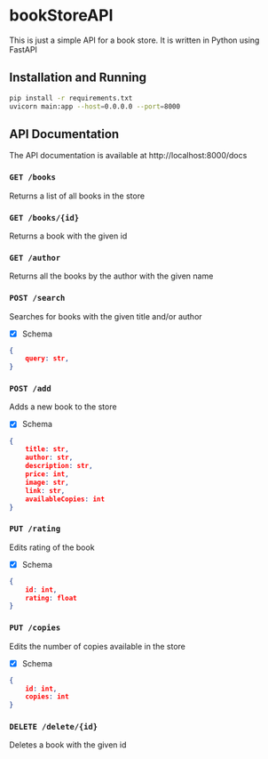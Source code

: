 # bookStoreAPI

This is just a simple API for a book store. It is written in Python using FastAPI

## Installation and Running
```sh
pip install -r requirements.txt
uvicorn main:app --host=0.0.0.0 --port=8000
```

## API Documentation
The API documentation is available at http://localhost:8000/docs

### `GET /books`
Returns a list of all books in the store

### `GET /books/{id}`
Returns a book with the given id

### `GET /author`
Returns all the books by the author with the given name

### `POST /search`
Searches for books with the given title and/or author
- [x] Schema
```json
{
    query: str,
}
```

### `POST /add`
Adds a new book to the store
- [x] Schema
```json
{
    title: str,
    author: str,
    description: str,
    price: int,
    image: str,
    link: str,
    availableCopies: int
}
```

### `PUT /rating`
Edits rating of the book
- [x] Schema
```json
{
    id: int,
    rating: float
}
```

### `PUT /copies`
Edits the number of copies available in the store
- [x] Schema
```json
{
    id: int,
    copies: int
}
```

### `DELETE /delete/{id}`
Deletes a book with the given id

